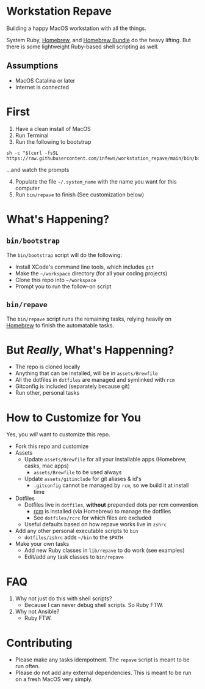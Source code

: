 # Workstation Repave

Building a happy MacOS workstation with all the things.

System Ruby, [Homebrew][homebrew], and [Homebrew Bundle][homebrew_bundle] do the heavy lifting. But there is some lightweight Ruby-based shell scripting as well.

## Assumptions

- MacOS Catalina or later
- Internet is connected

# First

1. Have a clean install of MacOS
1. Run Terminal
1. Run the following to bootstrap

```shell script
sh -c "$(curl -fsSL https://raw.githubusercontent.com/infews/workstation_repave/main/bin/bootstrap)"
```
...and watch the prompts

4. Populate the file `~/.system_name` with the name you want for this computer 
5. Run `bin/repave` to finish (See customization below)

# What's Happening?

## `bin/bootstrap`

The `bin/bootstrap` script will do the following:
- Install XCode's command line tools, which includes `git`
- Make the `~/workspace` directory (for all your coding projects)
- Clone this repo into `~/workspace`
- Prompt you to run the follow-on script

## `bin/repave`

The `bin/repave` script runs the remaining tasks, relying heavily on [Homebrew][homebrew] to finish the automatable tasks.

# But _Really_, What's Happenning?

- The repo is cloned locally
- Anything that can be installed, will be in `assets/Brewfile`
- All the dotfiles in `dotfiles` are managed and symlinked with `rcm`
- Gitconfig is included (separately because git)
- Run other, personal tasks

# How to Customize for You

Yes, you _*will*_ want to customize this repo. 

- Fork this repo and customize
- Assets
  - Update `assets/Brewfile` for all your installable apps (Homebrew, casks, mac apps)
    - `assets/Brewfile` to be used always
  - Update `assets/gitinclude` for git aliases & id's
    - `.gitconfig` cannot be managed by `rcm`, so we build it at install time
- Dotfiles
  - Dotfiles live in `dotfiles`, **without** prepended dots per rcm convention
    - [rcm][rcm] is installed (via Homebrew) to manage the dotfiles
    - See `dotfiles/rcrc` for which files are excluded
  - Useful defaults based on how repave works live in `zshrc`
- Add any other personal executable scripts to `bin`
  - `dotfiles/zshrc` adds `~/bin` to the `$PATH`
- Make your own tasks
  - Add new Ruby classes in `lib/repave` to do work (see examples)
  - Edit/add any task classes to `bin/repave`

# FAQ

1. Why not just do this with shell scripts?
   - Because I can never debug shell scripts. So Ruby FTW.
2. Why not Ansible?
   - Ruby FTW. 

# Contributing

- Please make any tasks idempotnent. The `repave` script is meant to be run often.
- Please do not add any external dependencies. This is meant to be run on a fresh MacOS very simply.

[homebrew]: https://brew.sh/
[homebrew_bundle]: https://github.com/Homebrew/homebrew-bundle
[rcm]: https://github.com/thoughtbot/rcm
